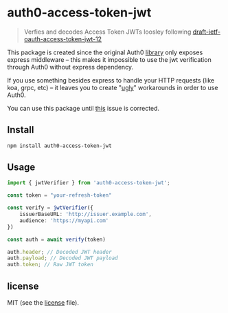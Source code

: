 # auth0-access-token-jwt

> Verfies and decodes Access Token JWTs loosley following [draft-ietf-oauth-access-token-jwt-12](https://tools.ietf.org/html/draft-ietf-oauth-access-token-jwt-12)

This package is created since the original Auth0 [library](https://github.com/auth0/node-oauth2-jwt-beare) only exposes express middleware – this makes it impossible to use the jwt verification through Auth0 without express dependency.

If you use something besides express to handle your HTTP requests (like koa, grpc, etc) – it leaves you to create "[ugly](https://github.com/auth0/node-oauth2-jwt-bearer/issues/49)" workarounds in order to use Auth0.

You can use this package until [this](https://github.com/auth0/node-oauth2-jwt-bearer/issues/75) issue is corrected.

## Install
```sh
npm install auth0-access-token-jwt
```

## Usage

```ts
import { jwtVerifier } from 'auth0-access-token-jwt';

const token = "your-refresh-token"

const verify = jwtVerifier({
	issuerBaseURL: 'http://issuer.example.com',
	audience: 'https://myapi.com'
})

const auth = await verify(token)

auth.header; // Decoded JWT header
auth.payload; // Decoded JWT payload
auth.token; // Raw JWT token

```

## license

MIT (see the [license](license) file).
